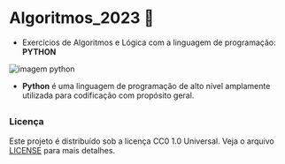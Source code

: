 # Algoritmos_2023 🧭

* Exercícios de Algoritmos e Lógica com a linguagem de programação: __PYTHON__

<img src="https://naurok-test2.nyc3.digitaloceanspaces.com/422136/images/298304_1652202306.jpg" alt="imagem python">

* **Python** é uma linguagem de programação de alto nível amplamente utilizada para codificação com propósito geral.

##
### Licença
Este projeto é distribuído sob a licença CC0 1.0 Universal. Veja o arquivo [LICENSE](LICENSE) para mais detalhes. 
